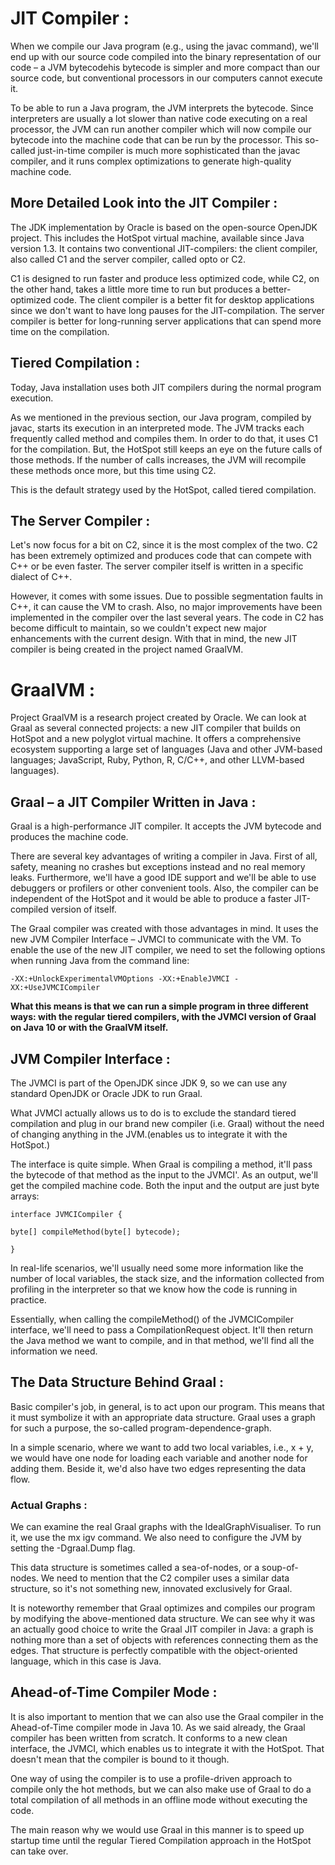 # JIT Compiler : 

When we compile our Java program (e.g., using the javac command), we'll end up with our source code compiled into 
the binary representation of our code – a JVM bytecodehis bytecode is simpler and more compact than our source code, 
but conventional processors in our computers cannot execute it.

To be able to run a Java program, the JVM interprets the bytecode. Since interpreters are usually a lot slower than native code 
executing on a real processor, the JVM can run another compiler which will now compile our bytecode into the machine code that 
can be run by the processor. This so-called just-in-time compiler is much more sophisticated than the javac compiler, 
and it runs complex optimizations to generate high-quality machine code.

## More Detailed Look into the JIT Compiler : 

The JDK implementation by Oracle is based on the open-source OpenJDK project. This includes the HotSpot virtual machine, 
available since Java version 1.3. It contains two conventional JIT-compilers: the client compiler, also called 
C1 and the server compiler, called opto or C2.

C1 is designed to run faster and produce less optimized code, while C2, on the other hand, takes a little more time 
to run but produces a better-optimized code. The client compiler is a better fit for desktop applications since we 
don't want to have long pauses for the JIT-compilation. The server compiler is better for long-running server 
applications that can spend more time on the compilation.

## Tiered Compilation : 

Today, Java installation uses both JIT compilers during the normal program execution.

As we mentioned in the previous section, our Java program, compiled by javac, starts its execution in an interpreted mode. The JVM tracks each frequently called method and compiles them. In order to do that, it uses C1 for the compilation. But, the HotSpot still keeps an eye on the future calls of those methods. If the number of calls increases, the JVM will recompile these methods once more, but this time using C2.

This is the default strategy used by the HotSpot, called tiered compilation.

## The Server Compiler : 

Let's now focus for a bit on C2, since it is the most complex of the two. C2 has been extremely optimized and produces code that can compete with C++ or be even faster. The server compiler itself is written in a specific dialect of C++.

However, it comes with some issues. Due to possible segmentation faults in C++, it can cause the VM to crash. Also, no major improvements have been implemented in the compiler over the last several years. The code in C2 has become difficult to maintain, so we couldn't expect new major enhancements with the current design. With that in mind, the new JIT compiler is being created in the project named GraalVM.

# GraalVM : 

Project GraalVM is a research project created by Oracle. We can look at Graal as several connected projects: a new JIT compiler that builds on HotSpot and a new polyglot virtual machine. It offers a comprehensive ecosystem supporting a large set of languages (Java and other JVM-based languages; JavaScript, Ruby, Python, R,  C/C++, and other LLVM-based languages).

## Graal – a JIT Compiler Written in Java : 

Graal is a high-performance JIT compiler. It accepts the JVM bytecode and produces the machine code.

There are several key advantages of writing a compiler in Java. First of all, safety, meaning no crashes but exceptions instead and no real memory leaks. Furthermore, we'll have a good IDE support and we'll be able to use debuggers or profilers or other convenient tools. Also, the compiler can be independent of the HotSpot and it would be able to produce a faster JIT-compiled version of itself.

The Graal compiler was created with those advantages in mind. It uses the new JVM Compiler Interface – JVMCI to communicate with the VM. To enable the use of the new JIT compiler, we need to set the following options when running Java from the command line:

`-XX:+UnlockExperimentalVMOptions -XX:+EnableJVMCI -XX:+UseJVMCICompiler`

**What this means is that we can run a simple program in three different ways: with the regular tiered compilers, with the JVMCI version of Graal on Java 10 or with the GraalVM itself.**

## JVM Compiler Interface : 

The JVMCI is part of the OpenJDK since JDK 9, so we can use any standard OpenJDK or Oracle JDK to run Graal.

What JVMCI actually allows us to do is to exclude the standard tiered compilation and plug in our brand new compiler (i.e. Graal) without the need of changing anything in the JVM.(enables us to integrate it with the HotSpot.)

The interface is quite simple. When Graal is compiling a method, it'll pass the bytecode of that method as the input to the JVMCI'. As an output, we'll get the compiled machine code. Both the input and the output are just byte arrays:

`interface JVMCICompiler {`

    byte[] compileMethod(byte[] bytecode);
    
`}`

In real-life scenarios, we'll usually need some more information like the number of local variables, the stack size, and the information collected from profiling in the interpreter so that we know how the code is running in practice.

Essentially, when calling the compileMethod() of the JVMCICompiler interface, we'll need to pass a CompilationRequest object. It'll then return the Java method we want to compile, and in that method, we'll find all the information we need.

## The Data Structure Behind Graal : 

Basic compiler's job, in general, is to act upon our program. This means that it must symbolize 
it with an appropriate data structure. Graal uses a graph for such a purpose, 
the so-called program-dependence-graph.

In a simple scenario, where we want to add two local variables, i.e., x + y, 
we would have one node for loading each variable and another node for adding them. 
Beside it, we'd also have two edges representing the data flow.

### Actual Graphs : 

We can examine the real Graal graphs with the IdealGraphVisualiser. To run it, we use the mx igv command. 
We also need to configure the JVM by setting the -Dgraal.Dump flag.

This data structure is sometimes called a sea-of-nodes, or a soup-of-nodes. We need to mention that 
the C2 compiler uses a similar data structure, so it's not something new, innovated exclusively for Graal.

It is noteworthy remember that Graal optimizes and compiles our program by modifying the above-mentioned 
data structure. We can see why it was an actually good choice to write the Graal JIT compiler in Java: 
a graph is nothing more than a set of objects with references connecting them as the edges. 
That structure is perfectly compatible with the object-oriented language, which in this case is Java.

## Ahead-of-Time Compiler Mode : 

It is also important to mention that we can also use the Graal compiler in the Ahead-of-Time compiler 
mode in Java 10. As we said already, the Graal compiler has been written from scratch. It conforms 
to a new clean interface, the JVMCI, which enables us to integrate it with the HotSpot. 
That doesn't mean that the compiler is bound to it though.

One way of using the compiler is to use a profile-driven approach to compile only the hot methods, 
but we can also make use of Graal to do a total compilation of all methods in an offline 
mode without executing the code.

The main reason why we would use Graal in this manner is to speed up startup time until 
the regular Tiered Compilation approach in the HotSpot can take over.

